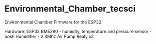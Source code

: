 # Environmental_Chamber_tecsci
Environmental Chamber Firmware for the ESP32.

Hardware:
ESP32
BME280 - humidity, temperature and pressure sensor - bosh
Humidifier - 2.4Mhz
Air Pump
Realy x2
